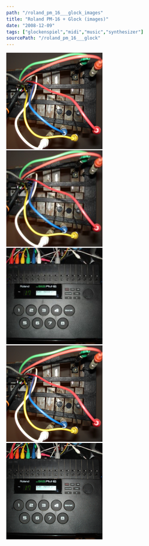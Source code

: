 ```yaml
---
path: "/roland_pm_16___glock_images"
title: "Roland PM-16 + Glock (images)"
date: "2008-12-09"
tags: ["glockenspiel","midi","music","synthesizer"]
sourcePath: "/roland_pm_16___glock"
---
```


 ![glock_piezos.jpeg_hexagon.jpeg](glock_piezos.jpeg_hexagon.jpeg) ![glock_piezos-300x225.jpg_hexagon.jpeg](glock_piezos-300x225.jpg_hexagon.jpeg) ![pm-16-300x225.jpg_hexagon.jpeg](pm-16-300x225.jpg_hexagon.jpeg) ![glock_piezos.jpg_hexagon.jpeg](glock_piezos.jpg_hexagon.jpeg) ![pm-16.jpg_hexagon.jpeg](pm-16.jpg_hexagon.jpeg)